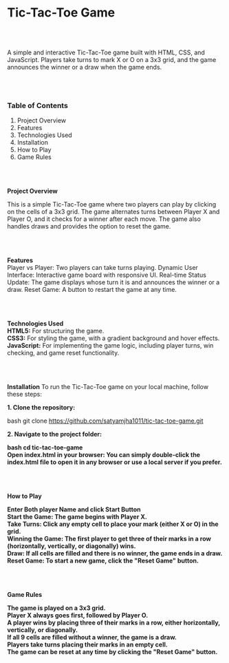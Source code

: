 <h1>Tic-Tac-Toe Game</h1><br><br>

<p>A simple and interactive Tic-Tac-Toe game built with HTML, CSS, and JavaScript. Players take turns to mark X or O on a 3x3 grid, and the game announces the winner or a draw when the game ends.</p><br><br>

<h3><b>Table of Contents</b></h3>
<ol>
<li>Project Overview
<li>Features
<li>Technologies Used
<li>Installation
<li>How to Play
<li>Game Rules
</ol>

<br><br>

<b>Project Overview</b><br>
<p>This is a simple Tic-Tac-Toe game where two players can play by clicking on the cells of a 3x3 grid. The game alternates turns between Player X and Player O, and it checks for a winner after each move. The game also handles draws and provides the option to reset the game.</p><br><br>

<b>Features</b><br>
Player vs Player: Two players can take turns playing.
Dynamic User Interface: Interactive game board with responsive UI.
Real-time Status Update: The game displays whose turn it is and announces the winner or a draw.
Reset Game: A button to restart the game at any time.

<br><br>

<b>Technologies Used</b><br>
<b>HTML5:</b> For structuring the game.<br>
<b>CSS3:</b> For styling the game, with a gradient background and hover effects.<br>
<b>JavaScript:</b> For implementing the game logic, including player turns, win checking, and game reset functionality.<br>

<br><br>

<b>Installation</b>
To run the Tic-Tac-Toe game on your local machine, follow these steps:<br>

<b>1. Clone the repository:</b><br>

bash
git clone https://github.com/satyamjha1011/tic-tac-toe-game.git<br>

<b>2. Navigate to the project folder:<b><br>

bash
cd tic-tac-toe-game<br>
Open index.html in your browser: You can simply double-click the index.html file to open it in any browser or use a local server if you prefer.

<br><br>

<b>How to Play</b><br>

<b>Enter Both player Name and click Start Button</b><br>
<b>Start the Game:</b> The game begins with Player X.<br>
<b>Take Turns:</b> Click any empty cell to place your mark (either X or O) in the grid.<br>
<b>Winning the Game:</b> The first player to get three of their marks in a row (horizontally, vertically, or diagonally) wins.<br>
<b>Draw:</b> If all cells are filled and there is no winner, the game ends in a draw.<br>
<b>Reset Game:</b> To start a new game, click the "Reset Game" button.<br>

<br><br>

<b>Game Rules</b><br>

The game is played on a 3x3 grid.<br>
Player X always goes first, followed by Player O.<br>
A player wins by placing three of their marks in a row, either horizontally, vertically, or diagonally.<br>
If all 9 cells are filled without a winner, the game is a draw.<br>
Players take turns placing their marks in an empty cell.<br>
The game can be reset at any time by clicking the "Reset Game" button.<br>